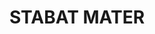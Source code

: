 ---
capo: 0
id: 0
lang: en-us
page: '103'
step: pre
subtitle: ''
tags:
- hym
- vir
title: STABAT MATER
---